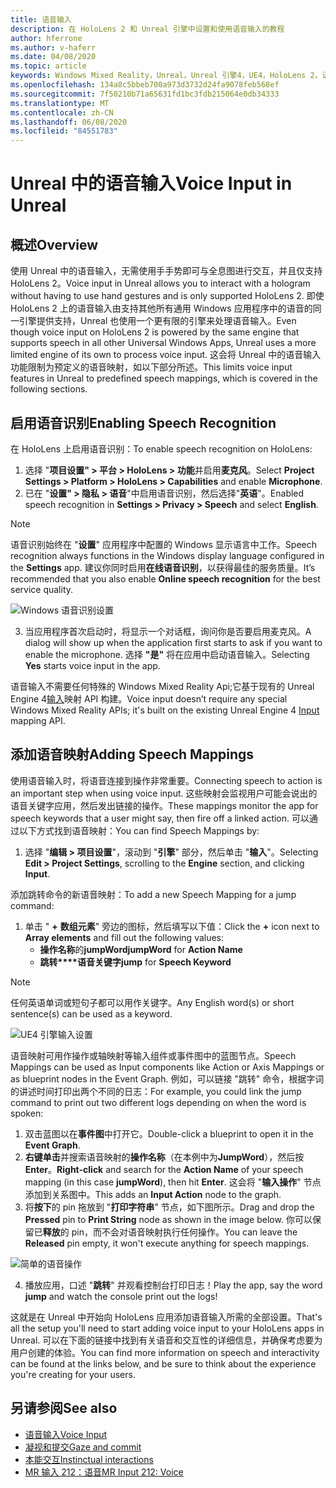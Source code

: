 ```yaml
---
title: 语音输入
description: 在 HoloLens 2 和 Unreal 引擎中设置和使用语音输入的教程
author: hferrone
ms.author: v-haferr
ms.date: 04/08/2020
ms.topic: article
keywords: Windows Mixed Reality，Unreal，Unreal 引擎4，UE4，HoloLens 2，语音，语音输入，语音识别，混合现实，开发，功能，文档，指南，全息影像，游戏开发
ms.openlocfilehash: 134a8c5bbeb700a973d3732d24fa9078feb568ef
ms.sourcegitcommit: 7f50210b71a65631fd1bc3fdb215064e0db34333
ms.translationtype: MT
ms.contentlocale: zh-CN
ms.lasthandoff: 06/08/2020
ms.locfileid: "84551783"
---
```

# <a name="voice-input-in-unreal"></a><span data-ttu-id="77553-104">Unreal 中的语音输入</span><span class="sxs-lookup"><span data-stu-id="77553-104">Voice Input in Unreal</span></span>

## <a name="overview"></a><span data-ttu-id="77553-105">概述</span><span class="sxs-lookup"><span data-stu-id="77553-105">Overview</span></span>
<span data-ttu-id="77553-106">使用 Unreal 中的语音输入，无需使用手手势即可与全息图进行交互，并且仅支持 HoloLens 2。</span><span class="sxs-lookup"><span data-stu-id="77553-106">Voice input in Unreal allows you to interact with a hologram without having to use hand gestures and is only supported HoloLens 2.</span></span> <span data-ttu-id="77553-107">即使 HoloLens 2 上的语音输入由支持其他所有通用 Windows 应用程序中的语音的同一引擎提供支持，Unreal 也使用一个更有限的引擎来处理语音输入。</span><span class="sxs-lookup"><span data-stu-id="77553-107">Even though voice input on HoloLens 2 is powered by the same engine that supports speech in all other Universal Windows Apps, Unreal uses a more limited engine of its own to process voice input.</span></span> <span data-ttu-id="77553-108">这会将 Unreal 中的语音输入功能限制为预定义的语音映射，如以下部分所述。</span><span class="sxs-lookup"><span data-stu-id="77553-108">This limits voice input features in Unreal to predefined speech mappings, which is covered in the following sections.</span></span> 

## <a name="enabling-speech-recognition"></a><span data-ttu-id="77553-109">启用语音识别</span><span class="sxs-lookup"><span data-stu-id="77553-109">Enabling Speech Recognition</span></span>

<span data-ttu-id="77553-110">在 HoloLens 上启用语音识别：</span><span class="sxs-lookup"><span data-stu-id="77553-110">To enable speech recognition on HoloLens:</span></span>
1. <span data-ttu-id="77553-111">选择 "**项目设置" > 平台 > HoloLens > 功能**并启用**麦克风**。</span><span class="sxs-lookup"><span data-stu-id="77553-111">Select **Project Settings > Platform > HoloLens > Capabilities** and enable **Microphone**.</span></span> 
2. <span data-ttu-id="77553-112">已在 "**设置" > 隐私 > 语音**"中启用语音识别，然后选择"**英语**"。</span><span class="sxs-lookup"><span data-stu-id="77553-112">Enabled speech recognition in **Settings > Privacy > Speech** and select **English**.</span></span>

> [!NOTE]
> <span data-ttu-id="77553-113">语音识别始终在 "**设置**" 应用程序中配置的 Windows 显示语言中工作。</span><span class="sxs-lookup"><span data-stu-id="77553-113">Speech recognition always functions in the Windows display language configured in the **Settings** app.</span></span> <span data-ttu-id="77553-114">建议你同时启用**在线语音识别**，以获得最佳的服务质量。</span><span class="sxs-lookup"><span data-stu-id="77553-114">It’s recommended that you also enable **Online speech recognition** for the best service quality.</span></span>

![Windows 语音识别设置](images/unreal/speech-recognition-settings.png)

3. <span data-ttu-id="77553-116">当应用程序首次启动时，将显示一个对话框，询问你是否要启用麦克风。</span><span class="sxs-lookup"><span data-stu-id="77553-116">A dialog will show up when the application first starts to ask if you want to enable the microphone.</span></span> <span data-ttu-id="77553-117">选择 **"是"** 将在应用中启动语音输入。</span><span class="sxs-lookup"><span data-stu-id="77553-117">Selecting **Yes** starts voice input in the app.</span></span>

<span data-ttu-id="77553-118">语音输入不需要任何特殊的 Windows Mixed Reality Api;它基于现有的 Unreal Engine 4[输入](https://docs.unrealengine.com/Gameplay/Input/index.html)映射 API 构建。</span><span class="sxs-lookup"><span data-stu-id="77553-118">Voice input doesn’t require any special Windows Mixed Reality APIs; it's built on the existing Unreal Engine 4 [Input](https://docs.unrealengine.com/Gameplay/Input/index.html) mapping API.</span></span> 

## <a name="adding-speech-mappings"></a><span data-ttu-id="77553-119">添加语音映射</span><span class="sxs-lookup"><span data-stu-id="77553-119">Adding Speech Mappings</span></span>
<span data-ttu-id="77553-120">使用语音输入时，将语音连接到操作非常重要。</span><span class="sxs-lookup"><span data-stu-id="77553-120">Connecting speech to action is an important step when using voice input.</span></span> <span data-ttu-id="77553-121">这些映射会监视用户可能会说出的语音关键字应用，然后发出链接的操作。</span><span class="sxs-lookup"><span data-stu-id="77553-121">These mappings monitor the app for speech keywords that a user might say, then fire off a linked action.</span></span> <span data-ttu-id="77553-122">可以通过以下方式找到语音映射：</span><span class="sxs-lookup"><span data-stu-id="77553-122">You can find Speech Mappings by:</span></span>
1. <span data-ttu-id="77553-123">选择 "**编辑 > 项目设置**"，滚动到 "**引擎**" 部分，然后单击 "**输入**"。</span><span class="sxs-lookup"><span data-stu-id="77553-123">Selecting **Edit > Project Settings**, scrolling to the **Engine** section, and clicking **Input**.</span></span>

<span data-ttu-id="77553-124">添加跳转命令的新语音映射：</span><span class="sxs-lookup"><span data-stu-id="77553-124">To add a new Speech Mapping for a jump command:</span></span>
1. <span data-ttu-id="77553-125">单击 " **+** **数组元素**" 旁边的图标，然后填写以下值：</span><span class="sxs-lookup"><span data-stu-id="77553-125">Click the **+** icon next to **Array elements** and fill out the following values:</span></span>
    * <span data-ttu-id="77553-126">**操作名称**的**jumpWord**</span><span class="sxs-lookup"><span data-stu-id="77553-126">**jumpWord** for **Action Name**</span></span>
    * <span data-ttu-id="77553-127">**跳转\*\*\*\*语音关键字**</span><span class="sxs-lookup"><span data-stu-id="77553-127">**jump** for **Speech Keyword**</span></span>

> [!NOTE]
> <span data-ttu-id="77553-128">任何英语单词或短句子都可以用作关键字。</span><span class="sxs-lookup"><span data-stu-id="77553-128">Any English word(s) or short sentence(s) can be used as a keyword.</span></span> 

![UE4 引擎输入设置](images/unreal/engine-input.png)

<span data-ttu-id="77553-130">语音映射可用作操作或轴映射等输入组件或事件图中的蓝图节点。</span><span class="sxs-lookup"><span data-stu-id="77553-130">Speech Mappings can be used as Input components like Action or Axis Mappings or as blueprint nodes in the Event Graph.</span></span> <span data-ttu-id="77553-131">例如，可以链接 "跳转" 命令，根据字词的讲述时间打印出两个不同的日志：</span><span class="sxs-lookup"><span data-stu-id="77553-131">For example, you could link the jump command to print out two different logs depending on when the word is spoken:</span></span>

1. <span data-ttu-id="77553-132">双击蓝图以在**事件图**中打开它。</span><span class="sxs-lookup"><span data-stu-id="77553-132">Double-click a blueprint to open it in the **Event Graph**.</span></span>
2. <span data-ttu-id="77553-133">**右键单击**并搜索语音映射的**操作名称**（在本例中为**JumpWord**），然后按**Enter**。</span><span class="sxs-lookup"><span data-stu-id="77553-133">**Right-click** and search for the **Action Name** of your speech mapping (in this case **jumpWord**), then hit **Enter**.</span></span> <span data-ttu-id="77553-134">这会将 "**输入操作**" 节点添加到关系图中。</span><span class="sxs-lookup"><span data-stu-id="77553-134">This adds an **Input Action** node to the graph.</span></span>
3. <span data-ttu-id="77553-135">将**按下**的 pin 拖放到 "**打印字符串**" 节点，如下图所示。</span><span class="sxs-lookup"><span data-stu-id="77553-135">Drag and drop the **Pressed** pin to **Print String** node as shown in the image below.</span></span> <span data-ttu-id="77553-136">你可以保留已**释放**的 pin，而不会对语音映射执行任何操作。</span><span class="sxs-lookup"><span data-stu-id="77553-136">You can leave the **Released** pin empty, it won't execute anything for speech mappings.</span></span>
 
![简单的语音操作](images/unreal/voice-input-img-03.png)

4. <span data-ttu-id="77553-138">播放应用，口述 "**跳转**" 并观看控制台打印日志！</span><span class="sxs-lookup"><span data-stu-id="77553-138">Play the app, say the word **jump** and watch the console print out the logs!</span></span>

<span data-ttu-id="77553-139">这就是在 Unreal 中开始向 HoloLens 应用添加语音输入所需的全部设置。</span><span class="sxs-lookup"><span data-stu-id="77553-139">That's all the setup you'll need to start adding voice input to your HoloLens apps in Unreal.</span></span> <span data-ttu-id="77553-140">可以在下面的链接中找到有关语音和交互性的详细信息，并确保考虑要为用户创建的体验。</span><span class="sxs-lookup"><span data-stu-id="77553-140">You can find more information on speech and interactivity can be found at the links below, and be sure to think about the experience you're creating for your users.</span></span>

## <a name="see-also"></a><span data-ttu-id="77553-141">另请参阅</span><span class="sxs-lookup"><span data-stu-id="77553-141">See also</span></span>
* [<span data-ttu-id="77553-142">语音输入</span><span class="sxs-lookup"><span data-stu-id="77553-142">Voice Input</span></span>](voice-input.md)
* [<span data-ttu-id="77553-143">凝视和提交</span><span class="sxs-lookup"><span data-stu-id="77553-143">Gaze and commit</span></span>](gaze-and-commit.md)
* [<span data-ttu-id="77553-144">本能交互</span><span class="sxs-lookup"><span data-stu-id="77553-144">Instinctual interactions</span></span>](interaction-fundamentals.md)
* [<span data-ttu-id="77553-145">MR 输入 212：语音</span><span class="sxs-lookup"><span data-stu-id="77553-145">MR Input 212: Voice</span></span>](holograms-212.md)

